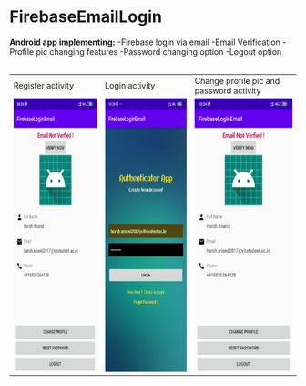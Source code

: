 # FirebaseEmailLogin
**Android app implementing:**
-Firebase login via email
-Email Verification
-Profile pic changing features
-Password changing option
-Logout option
<br>
<br>
<div align="center">
<table>
  <tr>
    <td>Register activity</td>
     <td>Login activity</td>
     <td>Change profile pic and password activity</td>
  </tr>
  <tr>
    <td><img src="Screenshots/Screenshot_2020-04-17-10-24-10-146_com.example.firebaseloginemail.jpg" height=480></td>
    <td><img src="Screenshots/Screenshot_2020-04-17-10-24-43-530_com.example.firebaseloginemail.jpg" height=480></td>
    <td><img src="Screenshots/Screenshot_2020-04-17-10-24-10-146_com.example.firebaseloginemail.jpg" height=480></td>
  </tr>
 </table>
 </div>